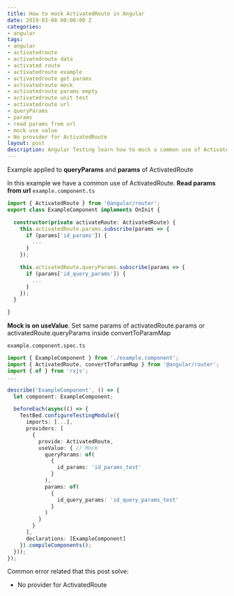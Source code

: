 ```yaml
---
title: How to mock ActivatedRoute in Angular
date: 2019-03-08 00:00:00 Z
categories:
- angular
tags:
- angular
- activatedroute
- activatedroute data
- activated route
- activatedroute example
- activatedroute get params
- activatedroute mock
- activatedroute params empty
- activatedroute unit test
- activatedroute url
- queryParams
- params
- read params from url
- mock use value
- No provider for ActivatedRoute
layout: post
description: Angular Testing learn how to mock a common use of ActivatedRoute
---
```


Example applied to **queryParams** and **params** of ActivatedRoute

In this example we have a common use of ActivatedRoute. **Read params from url**
`example.component.ts`
```typescript
import { ActivatedRoute } from '@angular/router';
export class ExampleComponent implements OnInit {

  constructor(private activateRoute: ActivatedRoute) {
    this.activatedRoute.params.subscribe(params => {
      if (params['id_params']) {
        ...
      }
    });

    this.activatedRoute.queryParams.subscribe(params => {
      if (params['id_query_params']) {
        ...
      }
    });
  }

}
```

**Mock is on useValue**. Set same params of activatedRoute.params or activatedRoute.queryParams inside convertToParamMap


`example.component.spec.ts`
```typescript
import { ExampleComponent } from './example.component';
import { ActivatedRoute, convertToParamMap } from '@angular/router';
import { of } from 'rxjs';
...

describe('ExampleComponent', () => {
  let component: ExampleComponent;

  beforeEach(async(() => {
    TestBed.configureTestingModule({
      imports: [...],
      providers: [
        {
          provide: ActivatedRoute,
          useValue: { // Mock
            queryParams: of(
              {
                id_params: 'id_params_test'
              }
            ),
            params: of(
              {
                id_query_params: 'id_query_params_test'
              }
            )
          }
        }
      ],
      declarations: [ExampleComponent]
    }).compileComponents();
  }));
});
```
Common error related that this post solve:
* No provider for ActivatedRoute
